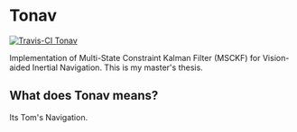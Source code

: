 # Tonav

[![Travis-CI Tonav][2]][1]

  [1]: https://travis-ci.org/tomas789/tonav/branches
  [2]: https://travis-ci.org/tomas789/tonav.svg?branch=master (Travis-CI Tonav)

Implementation of Multi-State Constraint Kalman Filter (MSCKF) for Vision-aided Inertial Navigation. This is my master's thesis.

## What does Tonav means?

Its Tom's Navigation.
